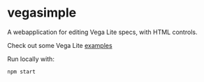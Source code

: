 # vegasimple

A webapplication for editing Vega Lite specs, with HTML controls.

Check out some Vega Lite [examples](https://vega.github.io/vega-lite/tutorials/explore.html)

Run locally with:
```
npm start
```
